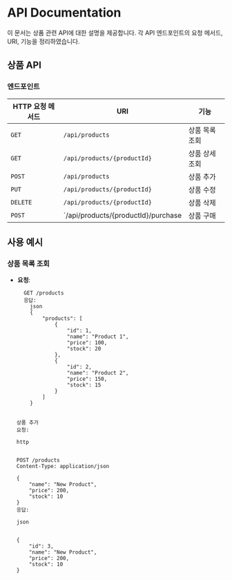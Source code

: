 # API Documentation

이 문서는 상품 관련 API에 대한 설명을 제공합니다. 각 API 엔드포인트의 요청 메서드, URI, 기능을 정리하였습니다.

## 상품 API

### 엔드포인트

| HTTP 요청 메서드 | URI                     | 기능               |
|------------------|------------------------|--------------------|
| `GET`            | `/api/products`            | 상품 목록 조회     |
| `GET`            | `/api/products/{productId}` | 상품 상세 조회     |
| `POST`           | `/api/products`            | 상품 추가          |
| `PUT`            | `/api/products/{productId}` | 상품 수정          |
| `DELETE`         | `/api/products/{productId}` | 상품 삭제          |
| `POST`           | `/api/products/{productId}/purchase| 상품 구매   |
## 사용 예시

### 상품 목록 조회
- **요청**:
  ```http
    GET /products
    응답:
      json
      {
          "products": [
              {
                  "id": 1,
                  "name": "Product 1",
                  "price": 100,
                  "stock": 20
              },
              {
                  "id": 2,
                  "name": "Product 2",
                  "price": 150,
                  "stock": 15
              }
          ]
      }
 ```
  
    상품 추가
    요청:
    
    http
    
    
    POST /products
    Content-Type: application/json
    
    {
        "name": "New Product",
        "price": 200,
        "stock": 10
    }
    응답:
    
    json
    
    
    {
        "id": 3,
        "name": "New Product",
        "price": 200,
        "stock": 10
    }

